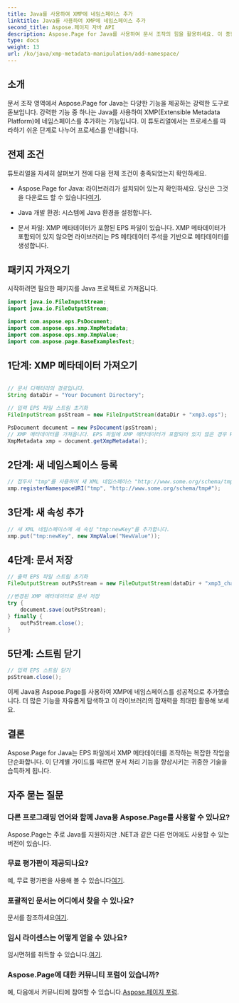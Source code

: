 ```yaml
---
title: Java를 사용하여 XMP에 네임스페이스 추가
linktitle: Java를 사용하여 XMP에 네임스페이스 추가
second_title: Aspose.페이지 자바 API
description: Aspose.Page for Java를 사용하여 문서 조작의 힘을 활용하세요. 이 종합 가이드에서 XMP 네임스페이스를 쉽게 추가하는 방법을 알아보세요.
type: docs
weight: 13
url: /ko/java/xmp-metadata-manipulation/add-namespace/
---
```


## 소개

문서 조작 영역에서 Aspose.Page for Java는 다양한 기능을 제공하는 강력한 도구로 돋보입니다. 강력한 기능 중 하나는 Java를 사용하여 XMP(Extensible Metadata Platform)에 네임스페이스를 추가하는 기능입니다. 이 튜토리얼에서는 프로세스를 따라하기 쉬운 단계로 나누어 프로세스를 안내합니다.

## 전제 조건

튜토리얼을 자세히 살펴보기 전에 다음 전제 조건이 충족되었는지 확인하세요.

-  Aspose.Page for Java: 라이브러리가 설치되어 있는지 확인하세요. 당신은 그것을 다운로드 할 수 있습니다[여기](https://releases.aspose.com/page/java/).

- Java 개발 환경: 시스템에 Java 환경을 설정합니다.

- 문서 파일: XMP 메타데이터가 포함된 EPS 파일이 있습니다. XMP 메타데이터가 포함되어 있지 않으면 라이브러리는 PS 메타데이터 주석을 기반으로 메타데이터를 생성합니다.

## 패키지 가져오기

시작하려면 필요한 패키지를 Java 프로젝트로 가져옵니다.

```java
import java.io.FileInputStream;
import java.io.FileOutputStream;

import com.aspose.eps.PsDocument;
import com.aspose.eps.xmp.XmpMetadata;
import com.aspose.eps.xmp.XmpValue;
import com.aspose.page.BaseExamplesTest;
```

## 1단계: XMP 메타데이터 가져오기

```java

// 문서 디렉터리의 경로입니다.
String dataDir = "Your Document Directory";

// 입력 EPS 파일 스트림 초기화
FileInputStream psStream = new FileInputStream(dataDir + "xmp3.eps");

PsDocument document = new PsDocument(psStream);
// XMP 메타데이터를 가져옵니다. EPS 파일에 XMP 메타데이터가 포함되어 있지 않은 경우 PS 메타데이터 주석(%%Creator, %%CreateDate, %%Title 등)의 값으로 채워진 새 파일을 만듭니다.
XmpMetadata xmp = document.getXmpMetadata();
```

## 2단계: 새 네임스페이스 등록

```java
// 접두사 "tmp"를 사용하여 새 XML 네임스페이스 "http://www.some.org/schema/tmp#"를 추가합니다.
xmp.registerNamespaceURI("tmp", "http://www.some.org/schema/tmp#");
```

## 3단계: 새 속성 추가

```java
// 새 XML 네임스페이스에 새 속성 "tmp:newKey"를 추가합니다.
xmp.put("tmp:newKey", new XmpValue("NewValue"));
```

## 4단계: 문서 저장

```java
// 출력 EPS 파일 스트림 초기화
FileOutputStream outPsStream = new FileOutputStream(dataDir + "xmp3_changed.eps");

//변경된 XMP 메타데이터로 문서 저장
try {
    document.save(outPsStream);
} finally {
    outPsStream.close();
}
```

## 5단계: 스트림 닫기

```java
// 입력 EPS 스트림 닫기
psStream.close();
```

이제 Java용 Aspose.Page를 사용하여 XMP에 네임스페이스를 성공적으로 추가했습니다. 더 많은 기능을 자유롭게 탐색하고 이 라이브러리의 잠재력을 최대한 활용해 보세요.

## 결론

Aspose.Page for Java는 EPS 파일에서 XMP 메타데이터를 조작하는 복잡한 작업을 단순화합니다. 이 단계별 가이드를 따르면 문서 처리 기능을 향상시키는 귀중한 기술을 습득하게 됩니다.

## 자주 묻는 질문

### 다른 프로그래밍 언어와 함께 Java용 Aspose.Page를 사용할 수 있나요?
Aspose.Page는 주로 Java를 지원하지만 .NET과 같은 다른 언어에도 사용할 수 있는 버전이 있습니다.

### 무료 평가판이 제공되나요?
 예, 무료 평가판을 사용해 볼 수 있습니다[여기](https://releases.aspose.com/).

### 포괄적인 문서는 어디에서 찾을 수 있나요?
 문서를 참조하세요[여기](https://reference.aspose.com/page/java/).

### 임시 라이센스는 어떻게 얻을 수 있나요?
 임시면허를 취득할 수 있습니다.[여기](https://purchase.aspose.com/temporary-license/).

### Aspose.Page에 대한 커뮤니티 포럼이 있습니까?
 예, 다음에서 커뮤니티에 참여할 수 있습니다.[Aspose.페이지 포럼](https://forum.aspose.com/c/page/39).